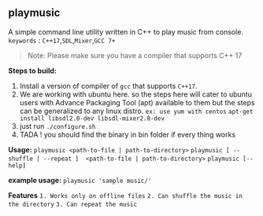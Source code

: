 ## playmusic
A simple command line utility written in C++ to play music from console.
`keywords` : `C++17`,`SDL`,`Mixer`,`GCC 7+`

> Note: Please make sure you have a compiler that supports C++ 17

**Steps to build:**
1. Install a version of compiler of `gcc` that supports `C++17`.
2. We are working with ubuntu here. so the steps here will cater to ubuntu users with Advance Packaging Tool (apt) available to them but the steps can be generalized to any linux distro. `ex: use yum with centos`
`apt-get install libsdl2.0-dev libsdl-mixer2.0-dev`
3. just run `./configure.sh`
4.  TADA ! you should find the binary in bin folder if every thing works

**Usage:**
`playmusic <path-to-file | path-to-directory>`
`playmusic [ --shuffle | --repeat ]  <path-to-file | path-to-directory>`
`playmusic [--help]`

**example usage:** `playmusic 'sample music/'`

**Features**
`1. Works only on offline files`
`2. Can shuffle the music in the directory`
`3. Can repeat the music`

